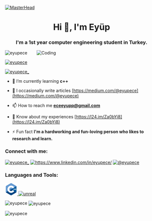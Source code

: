 [![MasterHead](https://c10.patreonusercontent.com/4/patreon-media/p/campaign/73401/23cb7b5f78294987ab6b1eabee9ed9f7/eyJ3IjoxNjAwLCJ3ZSI6MX0%3D/7.png?token-time=1685836800&token-hash=xBfory3QLzDQqYPimhfmBAoSMW_hd4qTWx2u0Qm2UAY%3D)](https://twitter.com/eyupece_)
<h1 align="center">Hi 👋, I'm Eyüp</h1>
<h3 align="center">I'm a 1st year computer engineering student in Turkey.</h3> 
<img align="right" alt="Coding" width="400" src="https://media0.giphy.com/media/v1.Y2lkPTc5MGI3NjExZjg2NzU3NmIwZjExNjkyODQwNmZjM2VmNWY4NGQ5ODNkNGYyNTdiNSZlcD12MV9pbnRlcm5hbF9naWZzX2dpZklkJmN0PWc/qgQUggAC3Pfv687qPC/giphy.gif">

<p align="left"> <img src="https://komarev.com/ghpvc/?username=eyupece&label=Profile%20views&color=8ac125&style=flat" alt="eyupece" /> </p>

<p align="left"> <a href="https://github.com/ryo-ma/github-profile-trophy"><img src="https://github-profile-trophy.vercel.app/?username=eyupece" alt="eyupece" /></a> </p>

<p align="left"> <a href="https://twitter.com/eyupece_" target="blank"><img src="https://img.shields.io/twitter/follow/eyupece_?logo=twitter&style=for-the-badge" alt="eyupece_" /></a> </p>

- 🌱 I’m currently learning **c++**

- 📝 I occasionally write articles [https://medium.com/@eyupece](https://medium.com/@eyupece)

- 📫 How to reach me **eceeyupp@gmail.com**

- 📄 Know about my experiences [https://l24.im/Za0bYi8](https://l24.im/Za0bYi8)

- ⚡ Fun fact **I'm a hardworking and fun-loving person who likes to research and learn.**

<h3 align="left">Connect with me:</h3>
<p align="left">
<a href="https://twitter.com/eyupece_" target="blank"><img align="center" src="https://raw.githubusercontent.com/rahuldkjain/github-profile-readme-generator/master/src/images/icons/Social/twitter.svg" alt="eyupece_" height="30" width="40" /></a>
<a href="https://linkedin.com/in/https://www.linkedin.com/in/eyupece/" target="blank"><img align="center" src="https://raw.githubusercontent.com/rahuldkjain/github-profile-readme-generator/master/src/images/icons/Social/linked-in-alt.svg" alt="https://www.linkedin.com/in/eyupece/" height="30" width="40" /></a>
<a href="https://medium.com/@eyupece" target="blank"><img align="center" src="https://raw.githubusercontent.com/rahuldkjain/github-profile-readme-generator/master/src/images/icons/Social/medium.svg" alt="@eyupece" height="30" width="40" /></a>
</p>

<h3 align="left">Languages and Tools:</h3>
<p align="left"> <a href="https://www.w3schools.com/cpp/" target="_blank" rel="noreferrer"> <img src="https://raw.githubusercontent.com/devicons/devicon/master/icons/cplusplus/cplusplus-original.svg" alt="cplusplus" width="40" height="40"/> </a> <a href="https://unrealengine.com/" target="_blank" rel="noreferrer"> <img src="https://raw.githubusercontent.com/kenangundogan/fontisto/036b7eca71aab1bef8e6a0518f7329f13ed62f6b/icons/svg/brand/unreal-engine.svg" alt="unreal" width="40" height="40"/> </a> </p>

<p><img align="left" src="https://github-readme-stats.vercel.app/api/top-langs?username=eyupece&show_icons=true&locale=en&layout=compact" alt="eyupece" /></p>

<p>&nbsp;<img align="center" src="https://github-readme-stats.vercel.app/api?username=eyupece&show_icons=true&locale=en" alt="eyupece" /></p>

<p><img align="center" src="https://github-readme-streak-stats.herokuapp.com/?user=eyupece&" alt="eyupece" /></p>
